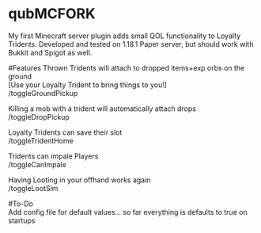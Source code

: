 # qubMCFORK
My first Minecraft server plugin adds small QOL functionality to Loyalty Tridents.
Developed and tested on 1.18.1 Paper server, but should work with Bukkit and Spigot as well.

#Features
Thrown Tridents will attach to dropped items+exp orbs on the ground  
[Use your Loyalty Trident to bring things to you!]  
/toggleGroundPickup

Killing a mob with a trident will automatically attach drops  
/toggleDropPickup

Loyalty Tridents can save their slot  
  /toggleTridentHome

Tridents can impale Players   
  /toggleCanImpale
  
Having Looting in your offhand works again   
  /toggleLootSim 

#To-Do  
Add config file for default values... so far everything is defaults to true on startups
